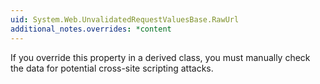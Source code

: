 ```yaml
---
uid: System.Web.UnvalidatedRequestValuesBase.RawUrl
additional_notes.overrides: *content
---
```


<p>If you override this property in a derived class, you must manually check the data for potential cross-site scripting attacks.</p>


